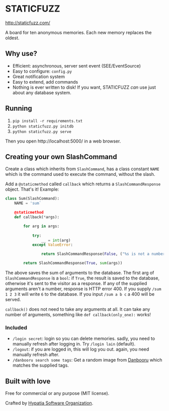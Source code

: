 # STATICFUZZ

http://staticfuzz.com/

A board for ten anonymous memories. Each new memory replaces the oldest. 

## Why use?

  * Efficient: asynchronous, server sent event (SEE/EventSource)
  * Easy to configure: `config.py`
  * Great notification system
  * Easy to extend, add commands
  * Nothing is ever written to disk! If you want, STATICFUZZ *can*
    use just about any database system.

## Running

  1. `pip install -r requirements.txt`
  2. `python staticfuzz.py initdb`
  2. `python staticfuzz.py serve`

Then you open http://localhost:5000/ in a web browser.

## Creating your own SlashCommand

Create a class which inherits from `SlashCommand`, has a class constant
`NAME` which is the command used to execute the command, without the slash.

Add a `@staticmethod` called `callback` which returns a `SlashCommandResponse`
object. That's it! Example:

```python
class Sum(SlashCommand):
    NAME = 'sum`

    @staticmethod
    def callback(*args):

        for arg in args:
            
            try:
                __ = int(arg)
            except ValueError:

                return SlashCommandResponse(False, ("%s is not a number!" % arg, 400))

        return SlashCommandResponse(True, sum(args))
```

The above saves the sum of arguments to the database. The first arg of
`SlashCommandResponse` is a `bool`: if `True`, the result is saved to
the database, otherwise it's sent to the visitor as a response. If any
of the supplied arguments aren't a number, response is HTTP error 400.
If you supply `/sum 1 2 3` it will write `6` to the database. If you
input `/sum a b c` a 400 will be served.

`callback()` does not need to take any arguments at all. It can take any
number of arguments, something like `def callback(only_one):` works!

### Included

  * `/login secret`: login so you can delete memories. sadly, you need to
    manually refresh after logging in. Try `/login lain` (default).
  * `/logout`: if you are logged in, this will log you out. again, you need
    manually refresh after.
  * `/danbooru search some tags`: Get a random image from
    [Danbooru](http://danbooru.donmai.us/) which matches the supplied tags.

## Built with love

Free for commercial or any purpose (MIT license).

Crafted by [Hypatia Software Organization](http://hypatia.software/).
